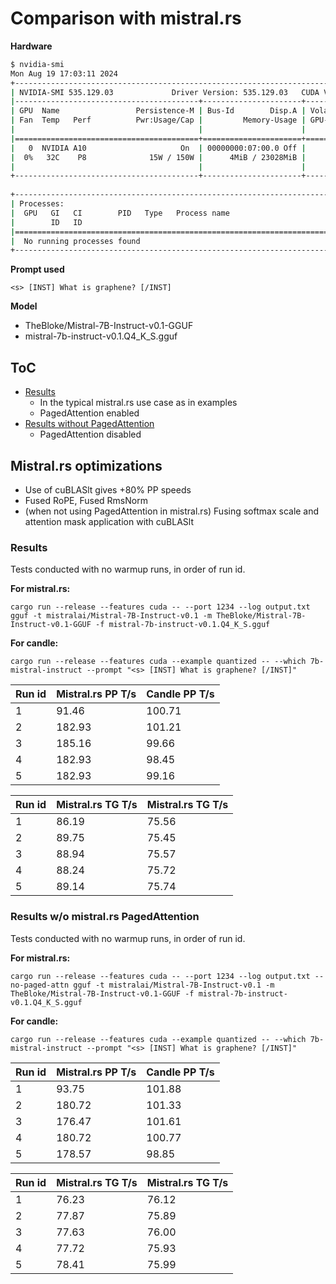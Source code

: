 # Comparison with mistral.rs

**Hardware**

```bash
$ nvidia-smi
Mon Aug 19 17:03:11 2024       
+---------------------------------------------------------------------------------------+
| NVIDIA-SMI 535.129.03             Driver Version: 535.129.03   CUDA Version: 12.2     |
|-----------------------------------------+----------------------+----------------------+
| GPU  Name                 Persistence-M | Bus-Id        Disp.A | Volatile Uncorr. ECC |
| Fan  Temp   Perf          Pwr:Usage/Cap |         Memory-Usage | GPU-Util  Compute M. |
|                                         |                      |               MIG M. |
|=========================================+======================+======================|
|   0  NVIDIA A10                     On  | 00000000:07:00.0 Off |                    0 |
|  0%   32C    P8              15W / 150W |      4MiB / 23028MiB |      0%      Default |
|                                         |                      |                  N/A |
+-----------------------------------------+----------------------+----------------------+
                                                                                         
+---------------------------------------------------------------------------------------+
| Processes:                                                                            |
|  GPU   GI   CI        PID   Type   Process name                            GPU Memory |
|        ID   ID                                                             Usage      |
|=======================================================================================|
|  No running processes found                                                           |
+---------------------------------------------------------------------------------------+
```

**Prompt used**

`<s> [INST] What is graphene? [/INST]`

**Model**
- TheBloke/Mistral-7B-Instruct-v0.1-GGUF
- mistral-7b-instruct-v0.1.Q4_K_S.gguf

## ToC

- [Results](#results)
    - In the typical mistral.rs use case as in examples
    - PagedAttention enabled
- [Results without PagedAttention](#results-wo-mistralrs-pagedattention)
    - PagedAttention disabled


## Mistral.rs optimizations
- Use of cuBLASlt gives +80% PP speeds
- Fused RoPE, Fused RmsNorm
- (when not using PagedAttention in mistral.rs) Fusing softmax scale and attention mask application with cuBLASlt

### Results
Tests conducted with no warmup runs, in order of run id.

**For mistral.rs:**

```
cargo run --release --features cuda -- --port 1234 --log output.txt gguf -t mistralai/Mistral-7B-Instruct-v0.1 -m TheBloke/Mistral-7B-Instruct-v0.1-GGUF -f mistral-7b-instruct-v0.1.Q4_K_S.gguf
```

**For candle:**

```
cargo run --release --features cuda --example quantized -- --which 7b-mistral-instruct --prompt "<s> [INST] What is graphene? [/INST]"
```

|Run id|Mistral.rs PP T/s|Candle PP T/s|
| --- | --- | --- |
| 1 |91.46|100.71|
| 2 |182.93|101.21|
| 3 |185.16|99.66|
| 4 |182.93|98.45|
| 5 |182.93|99.16|


|Run id|Mistral.rs TG T/s|Mistral.rs TG T/s|
| --- | --- | --- |
| 1 |86.19|75.56|
| 2 |89.75|75.45|
| 3 |88.94|75.57|
| 4 |88.24|75.72|
| 5 |89.14|75.74|

### Results w/o mistral.rs PagedAttention
Tests conducted with no warmup runs, in order of run id.

**For mistral.rs:**

```
cargo run --release --features cuda -- --port 1234 --log output.txt --no-paged-attn gguf -t mistralai/Mistral-7B-Instruct-v0.1 -m TheBloke/Mistral-7B-Instruct-v0.1-GGUF -f mistral-7b-instruct-v0.1.Q4_K_S.gguf
```

**For candle:**

```
cargo run --release --features cuda --example quantized -- --which 7b-mistral-instruct --prompt "<s> [INST] What is graphene? [/INST]"
```

|Run id|Mistral.rs PP T/s|Candle PP T/s|
| --- | --- | --- |
| 1 |93.75|101.88|
| 2 |180.72|101.33|
| 3 |176.47|101.61|
| 4 |180.72|100.77|
| 5 |178.57|98.85|


|Run id|Mistral.rs TG T/s|Mistral.rs TG T/s|
| --- | --- | --- |
| 1 |76.23|76.12|
| 2 |77.87|75.89|
| 3 |77.63|76.00|
| 4 |77.72|75.93|
| 5 |78.41|75.99|